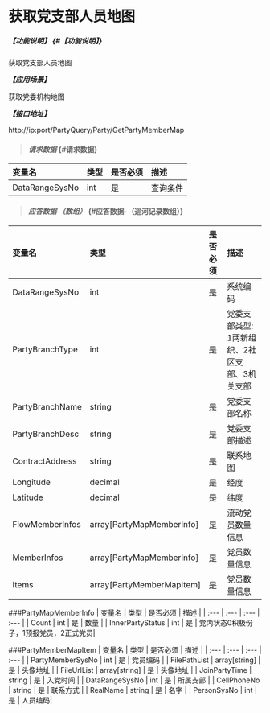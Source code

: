# 获取党支部人员地图

##### _【功能说明】_ {#【功能说明】}

获取党支部人员地图

_**【应用场景】**_

获取党委机构地图


_**【接口地址】**_

http://ip:port/PartyQuery/Party/GetPartyMemberMap

> #### _请求数据_ {#请求数据}

| 变量名 | 类型 | 是否必须 | 描述 |
| :--- | :--- | :--- | :--- |
| DataRangeSysNo | int | 是 | 查询条件 |

> #### _应答数据 （数组）_ {#应答数据-（巡河记录数组）}

| 变量名 | 类型 | 是否必须 | 描述 |
| :--- | :--- | :--- | :--- |
| DataRangeSysNo | int | 是 | 系统编码 |
| PartyBranchType | int | 是 | 党委支部类型: 1两新组织、2社区支部、3机关支部 |
| PartyBranchName | string | 是 | 党委支部名称 |
| PartyBranchDesc | string | 是 | 党委支部描述 |
| ContractAddress | string | 是 | 联系地图 |
| Longitude | decimal | 是 | 经度 |
| Latitude | decimal | 是 | 纬度 |
| FlowMemberInfos | array[PartyMapMemberInfo] | 是 | 流动党员数量信息 |
| MemberInfos | array[PartyMapMemberInfo] | 是 | 党员数量信息 |
| Items | array[PartyMemberMapItem] | 是 | 党员数量信息 |


###PartyMapMemberInfo
| 变量名 | 类型 | 是否必须 | 描述 |
| :--- | :--- | :--- | :--- |
| Count | int | 是 | 数量 |
| InnerPartyStatus | int | 是 | 党内状态0积极份子，1预报党员，2正式党员|

###PartyMemberMapItem
| 变量名 | 类型 | 是否必须 | 描述 |
| :--- | :--- | :--- | :--- |
| PartyMemberSysNo | int | 是 | 党员编码 |
| FilePathList | array[string] | 是 | 头像地址 |
| FileUrlList | array[string] | 是 | 头像地址 |
| JoinPartyTime | string | 是 | 入党时间 |
| DataRangeSysNo | int | 是 | 所属支部 |
| CellPhoneNo | string | 是 | 联系方式 |
| RealName | string | 是 | 名字 |
| PersonSysNo | int | 是 | 人员编码|
















